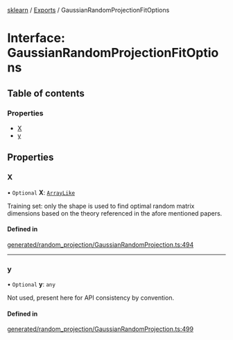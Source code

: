 [sklearn](../readme.md) / [Exports](../modules.md) / GaussianRandomProjectionFitOptions

# Interface: GaussianRandomProjectionFitOptions

## Table of contents

### Properties

- [X](GaussianRandomProjectionFitOptions.md#x)
- [y](GaussianRandomProjectionFitOptions.md#y)

## Properties

### X

• `Optional` **X**: [`ArrayLike`](../modules.md#arraylike)

Training set: only the shape is used to find optimal random matrix dimensions based on the theory referenced in the afore mentioned papers.

#### Defined in

[generated/random_projection/GaussianRandomProjection.ts:494](https://github.com/transitive-bullshit/scikit-learn-ts/blob/367336a/packages/sklearn/src/generated/random_projection/GaussianRandomProjection.ts#L494)

___

### y

• `Optional` **y**: `any`

Not used, present here for API consistency by convention.

#### Defined in

[generated/random_projection/GaussianRandomProjection.ts:499](https://github.com/transitive-bullshit/scikit-learn-ts/blob/367336a/packages/sklearn/src/generated/random_projection/GaussianRandomProjection.ts#L499)
